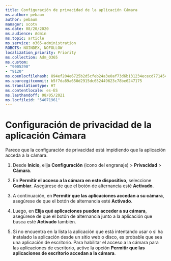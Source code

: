 ```yaml
---
title: Configuración de privacidad de la aplicación Cámara
ms.author: pebaum
author: pebaum
manager: scotv
ms.date: 08/20/2020
ms.audience: Admin
ms.topic: article
ms.service: o365-administration
ROBOTS: NOINDEX, NOFOLLOW
localization_priority: Priority
ms.collection: Adm_O365
ms.custom:
- "9005290"
- "9120"
ms.openlocfilehash: 894ef204e6725b2d5cfeb24a3e0af73d6b131234ececd771454cae3800acac8c
ms.sourcegitcommit: b5f7da89a650d2915dc652449623c78be6247175
ms.translationtype: HT
ms.contentlocale: es-ES
ms.lasthandoff: 08/05/2021
ms.locfileid: "54071961"
---
```

# <a name="camera-app-privacy-settings"></a>Configuración de privacidad de la aplicación Cámara

Parece que la configuración de privacidad está impidiendo que la aplicación acceda a la cámara.

1.  Desde **Inicio**, elija **Configuración** (icono del engranaje) > **Privacidad** > **Cámara**.

2.  En **Permitir el acceso a la cámara en este dispositivo**, seleccione **Cambiar**. Asegúrese de que el botón de alternancia esté **Activado**.

3.  A continuación, en **Permitir que las aplicaciones accedan a su cámara**, asegúrese de que el botón de alternancia esté **Activado**.

4.  Luego, en **Elija qué aplicaciones pueden acceder a su cámara**, asegúrese de que el botón de alternancia junto a la aplicación que busca esté **Activado** también.

5.  Si no encuentra en la lista la aplicación que está intentando usar o si ha instalado la aplicación desde un sitio web o disco, es probable que sea una aplicación de escritorio. Para habilitar el acceso a la cámara para las aplicaciones de escritorio, active la opción **Permitir que las aplicaciones de escritorio accedan a la cámara**.